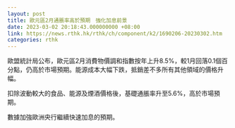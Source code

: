 ```yaml
---
layout: post
title: 歐元區2月通脹率高於預期　強化加息前景
date: 2023-03-02 20:18:43.000000000 +08:00
link: https://news.rthk.hk/rthk/ch/component/k2/1690206-20230302.htm
categories: rthk
---
```


歐盟統計局公布，歐元區2月消費物價調和指數按年上升8.5%，較1月回落0.1個百分點，仍高於市場預期。能源成本大幅下跌，抵銷差不多所有其他領域的價格升幅。

扣除波動較大的食品、能源及煙酒價格後，基礎通脹率升至5.6%，高於市場預期。

數據加強歐洲央行繼續快速加息的預期。
